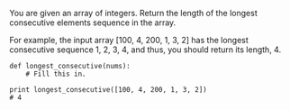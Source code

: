 You are given an array of integers. Return the length of the longest consecutive elements sequence in the array.

For example, the input array [100, 4, 200, 1, 3, 2] has the longest consecutive sequence 1, 2, 3, 4, and thus, you should return its length, 4.

```
def longest_consecutive(nums):
    # Fill this in.

print longest_consecutive([100, 4, 200, 1, 3, 2])
# 4
```